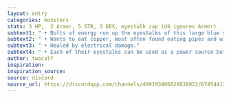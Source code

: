 ```yaml
---
layout: entry 
categories: monsters
stats: 3 HP,  2 Armor, 5 STR, 3 DEX, eyestalk zap (d4 ignores Armor)
subtext1: " • Bolts of energy run up the eyestalks of this large blue snail."
subtext2: " • Wants to eat copper, most often found eating pipes and wires."
subtext3: " • Healed by electrical damage."
subtext4: " • Each of their eyestalks can be used as a power source but they drain fast."
author: twocalf
inspiration: 
inspiration_source: 
source: discord
source_url: https://discordapp.com/channels/499193406828838922/674544134798966806/703478322495094815
---
```


